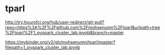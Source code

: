 # tparl

http://try.hourofci.org/hub/user-redirect/git-pull?repo=https%3A%2F%2Fgithub.com%2Fmohsenumn%2Ftparl&urlpath=tree%2Ftparl%2F1_pyspark_cluster_lab.ipynb&branch=master

https://mybinder.org/v2/gh/mohsenumn/tparl/master?filepath=1_pyspark_cluster_lab.ipynb
